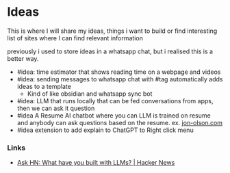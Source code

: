 
# Ideas 
This is where I will share my ideas, things i want to build or find interesting list of sites where I can find relevant information 


previously i used to store ideas in a whatsapp chat, but i realised this is a better way.
 - #idea:  time estimator that shows reading time on a webpage and videos
 - #idea: sending messages to whatsapp chat with #tag automatically adds ideas to a template
	 - Kind of like obsidian and whatsapp sync bot
 - #idea: LLM that runs locally that can be fed conversations from apps, then we can ask it question
 - #idea A Resume AI chatbot where you can LLM is trained on resume and anybody can ask questions based on the resume. ex. [jon-olson.com](https://www.jon-olson.com/resume_ai)
 - #idea extension to add explain <copied-text> to ChatGPT to Right click menu


### Links
- [Ask HN: What have you built with LLMs? | Hacker News](https://news.ycombinator.com/item?id=39263664)
